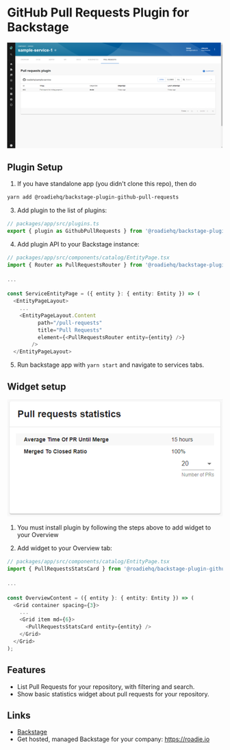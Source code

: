 # GitHub Pull Requests Plugin for Backstage

![a list of pull requests in the GitHub Pull Requests](https://raw.githubusercontent.com/RoadieHQ/backstage-plugin-github-pull-requests/master/docs/list-of-pull-requests-and-stats-tab-view.png)

## Plugin Setup

1. If you have standalone app (you didn't clone this repo), then do

```bash
yarn add @roadiehq/backstage-plugin-github-pull-requests
```

3. Add plugin to the list of plugins:

```ts
// packages/app/src/plugins.ts
export { plugin as GithubPullRequests } from '@roadiehq/backstage-plugin-github-pull-requests';
```

4. Add plugin API to your Backstage instance:

```ts
// packages/app/src/components/catalog/EntityPage.tsx
import { Router as PullRequestsRouter } from '@roadiehq/backstage-plugin-github-pull-requests';

...

const ServiceEntityPage = ({ entity }: { entity: Entity }) => (
  <EntityPageLayout>
    ...
    <EntityPageLayout.Content
          path="/pull-requests"
          title="Pull Requests"
          element={<PullRequestsRouter entity={entity} />}
        />
  </EntityPageLayout>
```

5. Run backstage app with `yarn start` and navigate to services tabs.

## Widget setup

![a list of pull requests in the GitHub Pull Requests](https://raw.githubusercontent.com/RoadieHQ/backstage-plugin-github-pull-requests/master/docs/github-pullrequests-widget.png)

1. You must install plugin by following the steps above to add widget to your Overview

2. Add widget to your Overview tab:

```ts
// packages/app/src/components/catalog/EntityPage.tsx
import { PullRequestsStatsCard } from '@roadiehq/backstage-plugin-github-pull-requests';

...

const OverviewContent = ({ entity }: { entity: Entity }) => (
  <Grid container spacing={3}>
    ...
    <Grid item md={6}>
      <PullRequestsStatsCard entity={entity} />
    </Grid>
  </Grid>
);

```

## Features

- List Pull Requests for your repository, with filtering and search.
- Show basic statistics widget about pull requests for your repository.

## Links

- [Backstage](https://backstage.io)
- Get hosted, managed Backstage for your company: https://roadie.io
